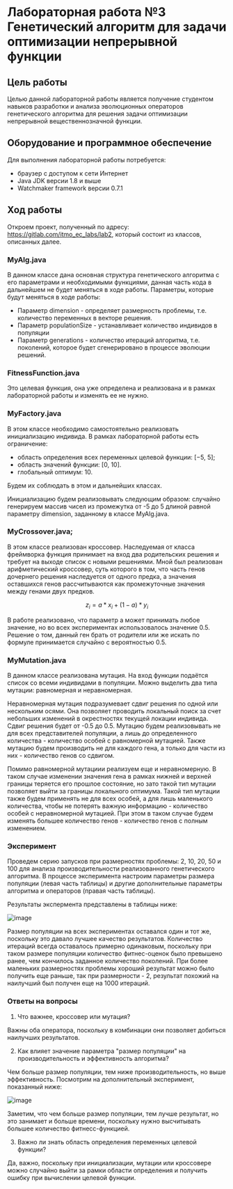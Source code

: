 # Лабораторная работа №3 Генетический алгоритм для задачи оптимизации непрерывной функции
## Цель работы
Целью данной лабораторной работы является получение студентом навыков разработки и анализа эволюционных операторов генетического алгоритма для решения задачи оптимизации непрерывной вещественнозначной функции.
## Оборудование и программное обеспечение
Для выполнения лабораторной работы потребуется:
* браузер с доступом к сети Интернет
* Java JDK версии 1.8 и выше
* Watchmaker framework  версии 0.7.1
## Ход работы
Откроем проект, полученный по адресу: https://gitlab.com/itmo_ec_labs/lab2, который состоит из классов, описанных далее.
### MyAlg.java 
В данном классе дана основная структура генетического алгоритма с его параметрами и необходимыми функциями, данная часть кода в дальнейшем не будет меняться в ходе работы. Параметры, которые будут меняться в ходе работы:

* Параметр  dimension - определяет размерность проблемы, т.е. количество переменных в векторе решения.
* Параметр populationSize - устанавливает количество индивидов в популяции
* Параметр generations - количество итераций алгоритма, т.е. поколений, которое будет сгенерировано в процессе эволюции решений.

### FitnessFunction.java

Это целевая функция, она уже определена и реализована и в рамках лабораторной работы и изменять ее не нужно.

### MyFactory.java

В этом классе необходимо самостоятельно реализовать инициализацию индивида. В рамках лабораторной работы есть ограничение:

* область определения всех переменных целевой функции: [−5, 5];
* область значений функции: [0, 10].
* глобальный оптимум: 10.

Будем их соблюдать в этом и дальнейших классах. 

Инициализацию будем реализовывать следующим образом: случайно генерируем массив чисел из промежутка от -5 до 5 длиной равной параметру dimension, заданному в классе MyAlg.java.

### MyCrossover.java;

В этом классе реализован кроссовер. Наследуемая от класса фреймворка функция принимает на вход два родительских решения и требует на выходе
список с новыми решениями. Мной был реализован арифметический кроссовер, суть которого в том, что часть генов дочернего решения наследуется от одного предка, а значения оставшихся генов рассчитываются как промежуточные значения между генами двух предков.


$$ z_{i} = {a* x_{i} + (1-a)* y_{i}} $$

В работе реализовано, что параметр a может принимать любое значение, но во всех экспериментах использовалось значение 0.5.
Решение о том, данный ген брать от родители или же искать по формуле принимается случайно с вероятностью 0.5.



### MyMutation.java

В данном классе реализована мутация. На вход функции подаётся список со всеми индивидами в популяции. Можно выделить два типа мутации: равномерная и неравномерная.

Неравномерная мутация подразумевает сдвиг решения по одной или нескольким осями. Она позволяет проводить локальный поиск за счет небольших изменений в окрестностях текущей локации индивида. Сдвиг решения будет от -0.5 до 0.5.  Мутацию будем реализовывать не для всех представителей популяции, а лишь до определенного количества -  количество особей с равномерной мутацией. Также мутацию будем производить не для каждого гена, а только для части из них - количество генов со сдвигом.

Помимо равномерной мутациии реализуем еще и неравномерную. В таком случае изменении значения гена в рамках нижней и верхней границы теряется его прошлое состояние, но зато такой тип мутации позволяет выйти за границы локального оптимума. Такой тип мутации также будем применять не для всех особей, а для лишь маленького количества, чтобы не потерять важную информацию -  количество особей с неравномерной мутацией. При этом в таком случае будем изменять большее количество генов -  количество генов с полным изменением.  



### Эксперимент


Проведем серию запусков при размерностях проблемы: 2, 10, 20, 50 и 100 для анализа производительности реализованного генетического алгоритма. В процессе эксперимента настроим параметры размера популяции (левая часть таблицы) и другие дополнительные параметры алгоритма и операторов (правая часть таблицы).


Результаты экспермента представлены в таблицы ниже:

![image](https://user-images.githubusercontent.com/91135334/221501307-f7723d62-dbd6-4381-bc00-39b1d82667cf.png)



Размер популяции на всех экспериментах оставался один и тот же, поскольку это давало лучшее качество результатов. Количество итераций всегда оставалось примерно одинаковым, поскольку при таком размере популяции количество фитнес-оценок было превышено ранее, чем кончилось заданное количество поколений. При более маленьких размерностях проблемы хороший результат можно было получить еще раньше, так при размерности - 2, результат похожий на наилучший был получен еще на 1000 итераций. 

### Ответы на вопросы

1. Что важнее, кроссовер или мутация?

Важны оба оператора, поскольку в комбинации они позволяет добиться наилучших результатов.

2. Как влияет значение параметра "размер популяции" на производительность и эффективность алгоритма?

Чем больше размер популяции, тем ниже производительность, но выше эффективность.  Посмотрим на дополнительный эксперимент, показанный ниже:


![image](https://user-images.githubusercontent.com/91135334/221499504-18286562-01ae-4311-a678-086a507317df.png)

Заметим, что чем больше размер популяции, тем лучше результат, но это занимает и больше времени, поскольку нужно высчитывать большее количество фитнесс-функцией.

3. Важно ли знать область определения переменных целевой функции?

Да, важно, поскольку при инициализации, мутации или кроссовере можно случайно выйти за рамки области определения и получить ошибку при вычислении целевой функции.  





